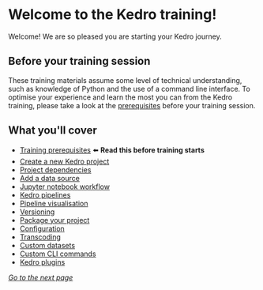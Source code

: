 # Welcome to the Kedro training!
Welcome! We are so pleased you are starting your Kedro journey.

## Before your training session

These training materials assume some level of technical understanding, such as knowledge of Python and the use of a command line interface. To optimise your experience and learn the most you can from the Kedro training, please take a look at the [prerequisites](./02_prerequisites.md) before your training session. 

## What you'll cover

* [Training prerequisites](./02_prerequisites.md) :arrow_left:  **Read this before training starts**
* [Create a new Kedro project](./03_new_project.md)
* [Project dependencies](./04_dependencies.md)
* [Add a data source](./05_connect_data_sources.md)
* [Jupyter notebook workflow](./06_jupyter_notebook_workflow.md)
* [Kedro pipelines](./07_pipelines.md)
* [Pipeline visualisation](./08_visualisation.md)
* [Versioning](./09_versioning.md)
* [Package your project](./10_package_project.md)
* [Configuration](./11_configuration.md)
* [Transcoding](./12_transcoding.md)
* [Custom datasets](./13_custom_datasets.md)
* [Custom CLI commands](./14_custom_cli_commands.md)
* [Kedro plugins](./15_plugins.md)

_[Go to the next page](./02_prerequisites.md)_
